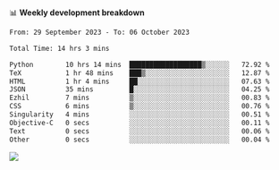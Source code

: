 📊 **Weekly development breakdown**
<!--START_SECTION:waka-->

```txt
From: 29 September 2023 - To: 06 October 2023

Total Time: 14 hrs 3 mins

Python        10 hrs 14 mins  ██████████████████▒░░░░░░   72.92 %
TeX           1 hr 48 mins    ███▒░░░░░░░░░░░░░░░░░░░░░   12.87 %
HTML          1 hr 4 mins     ██░░░░░░░░░░░░░░░░░░░░░░░   07.63 %
JSON          35 mins         █░░░░░░░░░░░░░░░░░░░░░░░░   04.25 %
Ezhil         7 mins          ▒░░░░░░░░░░░░░░░░░░░░░░░░   00.83 %
CSS           6 mins          ▒░░░░░░░░░░░░░░░░░░░░░░░░   00.76 %
Singularity   4 mins          ░░░░░░░░░░░░░░░░░░░░░░░░░   00.51 %
Objective-C   0 secs          ░░░░░░░░░░░░░░░░░░░░░░░░░   00.11 %
Text          0 secs          ░░░░░░░░░░░░░░░░░░░░░░░░░   00.06 %
Other         0 secs          ░░░░░░░░░░░░░░░░░░░░░░░░░   00.04 %
```

<!--END_SECTION:waka-->
![](https://komarev.com/ghpvc/?username=callanwu)

